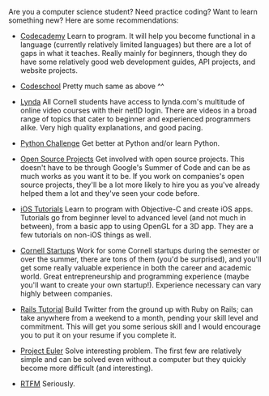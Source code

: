 Are you a computer science student? Need practice coding? Want to learn something new? Here are some recommendations:

 - [Codecademy](http://www.codecademy.com/) Learn to program. It will help you become functional in a language (currently relatively limited languages) but there are a lot of gaps in what it teaches. Really mainly for beginners, though they do have some relatively good web development guides, API projects, and website projects. 

 - [Codeschool](https://www.codeschool.com) Pretty much same as above ^^

 - [Lynda](http://www.lynda.com) All Cornell students have access to lynda.com's multitude of online video courses with their netID login. There are videos in a broad range of topics that cater to beginner and experienced programmers alike. Very high quality explanations, and good pacing.

 - [Python Challenge](http://www.pythonchallenge.com/) Get better at Python and/or learn Python.

 - [Open Source Projects](https://developers.google.com/open-source/gsoc/) Get involved with open source projects. This doesn't have to be through Google's Summer of Code and can be as much works as you want it to be. If you work on companies's open source projects, they'll be a lot more likely to hire you as you've already helped them a lot and they've seen your code before.

 - [iOS Tutorials](http://www.raywenderlich.com/) Learn to program with Objective-C and create iOS apps. Tutorials go from beginner level to advanced level (and not much in between), from a basic app to using OpenGL for a 3D app. They are a few tutorials on non-iOS things as well.

 - [Cornell Startups](http://www.cornellstartuplist.com/) Work for some Cornell startups during the semester or over the summer, there are tons of them (you'd be surprised), and you'll get some really valuable experience in both the career and academic world. Great entrepreneurship and programming experience (maybe you'll want to create your own startup!). Experience necessary can vary highly between companies.

 - [Rails Tutorial](https://www.railstutorial.org/book) Build Twitter from the ground up with Ruby on Rails; can take anywhere from a weekend to a month, pending your skill level and commitment. This will get you some serious skill and I would encourage you to put it on your resume if you complete it.

 - [Project Euler](https://projecteuler.net/) Solve interesting problem. The first few are relatively simple and can be solved even without a computer but they quickly become more difficult (and interesting).

 - [RTFM](https://www.kernel.org/doc/man-pages/) Seriously.

